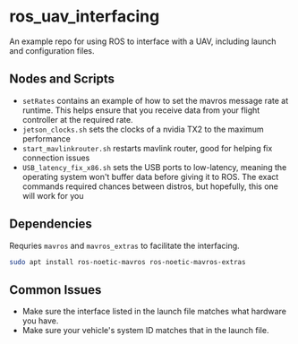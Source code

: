 # ros_uav_interfacing

An example repo for using ROS to interface with a UAV, including launch and configuration files.

## Nodes and Scripts
- `setRates` contains an example of how to set the mavros message rate at runtime.  This helps ensure that you receive data from your flight controller at the required rate. 
- `jetson_clocks.sh` sets the clocks of a nvidia TX2 to the maximum performance
- `start_mavlinkrouter.sh` restarts mavlink router, good for helping fix connection issues
- `USB_latency_fix_x86.sh` sets the USB ports to low-latency, meaning the operating system won't buffer data before giving it to ROS.  The exact commands required chances between distros, but hopefully, this one will work for you

## Dependencies
Requries `mavros` and `mavros_extras` to facilitate the interfacing.
```bash
sudo apt install ros-noetic-mavros ros-noetic-mavros-extras
```

## Common Issues
- Make sure the interface listed in the launch file matches what hardware you have.
- Make sure your vehicle's system ID matches that in the launch file. 
